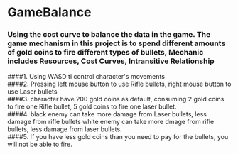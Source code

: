 # GameBalance
### Using the cost curve to balance the data in the game. The game mechanism in this project is to spend different amounts of gold coins to fire different types of bullets, Mechanic includes Resources, Cost Curves, Intransitive Relationship

####1. Using WASD ti control character's movements  
####2. Pressing left mouse button to use Rifle bullets, right mouse button to use Laser bullets  
####3. character have 200 gold coins as default, consuming 2 gold coins to fire one Rifle bullet, 5 gold coins to fire one
laser bullet.  
####4. black enemy can take more damage from Laser bullets, less damage from rifle bullets white enemy can take more dmage from rifle bullets, less damage from laser bullets.  
####5. If you have less gold coins than you need to pay for the bullets, you will not be able to fire.
